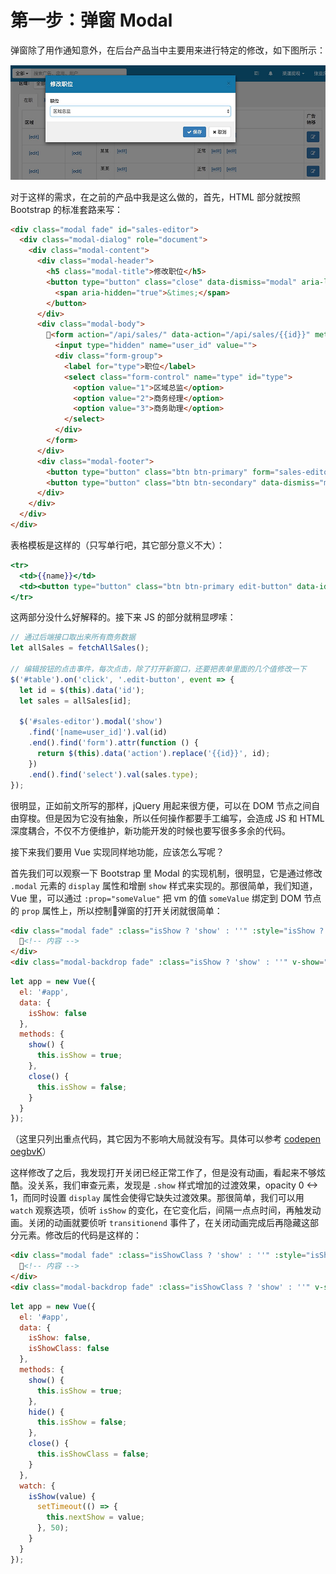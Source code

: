 第一步：弹窗 Modal
========

弹窗除了用作通知意外，在后台产品当中主要用来进行特定的修改，如下图所示：

![后台](./img/modal-snap.jpg)

对于这样的需求，在之前的产品中我是这么做的，首先，HTML 部分就按照 Bootstrap 的标准套路来写：

```html
<div class="modal fade" id="sales-editor">
  <div class="modal-dialog" role="document">
    <div class="modal-content">
      <div class="modal-header">
        <h5 class="modal-title">修改职位</h5>
        <button type="button" class="close" data-dismiss="modal" aria-label="Close">
          <span aria-hidden="true">&times;</span>
        </button>
      </div>
      <div class="modal-body">
        <form action="/api/sales/" data-action="/api/sales/{{id}}" method="POST" id="sales-editor-form">
          <input type="hidden" name="user_id" value="">
          <div class="form-group">
            <label for="type">职位</label>
            <select class="form-control" name="type" id="type">
              <option value="1">区域总监</option>
              <option value="2">商务经理</option>
              <option value="3">商务助理</option>
            </select>
          </div>
        </form>
      </div>
      <div class="modal-footer">
        <button type="button" class="btn btn-primary" form="sales-editor-form"><i class="fa fa-check"></i> 保存</button>
        <button type="button" class="btn btn-secondary" data-dismiss="modal"><i class="fa fa-times"></i> 取消</button>
      </div>
    </div>
  </div>
</div>
```

表格模板是这样的（只写单行吧，其它部分意义不大）：

```handlebars
<tr>
  <td>{{name}}</td>
  <td><button type="button" class="btn btn-primary edit-button" data-id="{{id}}">编辑</button></td>
</tr>
```

这两部分没什么好解释的。接下来 JS 的部分就稍显啰嗦：

```javascript
// 通过后端接口取出来所有商务数据
let allSales = fetchAllSales();

// 编辑按钮的点击事件，每次点击，除了打开新窗口，还要把表单里面的几个值修改一下
$('#table').on('click', '.edit-button', event => {
  let id = $(this).data('id');
  let sales = allSales[id];

  $('#sales-editor').modal('show')
    .find('[name=user_id]').val(id)
    .end().find('form').attr(function () {
      return $(this).data('action').replace('{{id}}', id);
    })
    .end().find('select').val(sales.type);
});
```

很明显，正如前文所写的那样，jQuery 用起来很方便，可以在 DOM 节点之间自由穿梭。但是因为它没有抽象，所以任何操作都要手工编写，会造成 JS 和 HTML 深度耦合，不仅不方便维护，新功能开发的时候也要写很多多余的代码。

接下来我们要用 Vue 实现同样地功能，应该怎么写呢？

首先我们可以观察一下 Bootstrap 里 Modal 的实现机制，很明显，它是通过修改 `.modal` 元素的 `display` 属性和增删 `show` 样式来实现的。那很简单，我们知道，Vue 里，可以通过 `:prop="someValue"` 把 vm 的值 `someValue` 绑定到 DOM 节点的 `prop` 属性上，所以控制弹窗的打开关闭就很简单：

```html
<div class="modal fade" :class="isShow ? 'show' : ''" :style="isShow ? 'display:block' : ''" id="sales-editor" @click.self="close">
  <!-- 内容 -->
</div>
<div class="modal-backdrop fade" :class="isShow ? 'show' : ''" v-show="isShow"></div>
```

```javascript
let app = new Vue({
  el: '#app',
  data: {
    isShow: false
  },
  methods: {
    show() {
      this.isShow = true;
    },
    close() {
      this.isShow = false;
    }
  }
});
```
（这里只列出重点代码，其它因为不影响大局就没有写。具体可以参考 [codepen oegbvK](https://codepen.io/meathill/pen/oegbvK?editors=1010)）

这样修改了之后，我发现打开关闭已经正常工作了，但是没有动画，看起来不够炫酷。没关系，我们审查元素，发现是 `.show` 样式增加的过渡效果，opacity 0 <-> 1，而同时设置 `display` 属性会使得它缺失过渡效果。那很简单，我们可以用 `watch` 观察选项，侦听 `isShow` 的变化，在它变化后，间隔一点点时间，再触发动画。关闭的动画就要侦听 `transitionend` 事件了，在关闭动画完成后再隐藏这部分元素。修改后的代码是这样的：

```html
<div class="modal fade" :class="isShowClass ? 'show' : ''" :style="isShow ? 'display:block' : ''" id="sales-editor" @click.self="close" @transitionend="hide">
  <!-- 内容 -->
</div>
<div class="modal-backdrop fade" :class="isShowClass ? 'show' : ''" v-show="isShow"></div>
```

``` javascript
let app = new Vue({
  el: '#app',
  data: {
    isShow: false,
    isShowClass: false
  },
  methods: {
    show() {
      this.isShow = true;
    },
    hide() {
      this.isShow = false;
    },
    close() {
      this.isShowClass = false;
    }
  },
  watch: {
    isShow(value) {
      setTimeout(() => {
        this.nextShow = value;
      }, 50);
    }
  }
});
```

